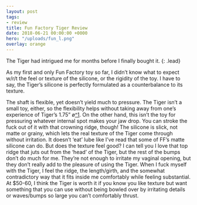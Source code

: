 ```yaml
---
layout: post
tags:
- review
title: Fun Factory Tiger Review
date: 2018-06-21 00:00:00 +0000
hero: "/uploads/fun_l.png"
overlay: orange
---
```

The Tiger had intrigued me for months before I finally bought it.
{: .lead}

As my first and only Fun Factory toy so far, I didn’t know what to expect w/r/t the feel or texture of the silicone, or the rigidity of the toy. I have to say, the Tiger’s silicone is perfectly formulated as a counterbalance to its texture. <!--break-->

The shaft is flexible, yet doesn’t yield much to pressure. The Tiger isn’t a small toy, either, so the flexibility helps without taking away from one’s experience of Tiger’s 1.75” ø[^1](Diameter.). On the other hand, this isn’t the toy for pressuring whatever internal spot makes your jaw drop. You can stroke the fuck out of it with that crowning ridge, though! The silicone is slick, not matte or grainy, which lets the real texture of the Tiger come through without irritation. It doesn’t ‘eat’ lube like I’ve read that some of FF’s matte silicone can do.
But does the texture feel good?
I can tell you I love that top ridge that juts out from the ‘head’ of the Tiger, but the rest of the bumps don’t do much for me. They’re not enough to irritate my vaginal opening, but they don’t really add to the pleasure of using the Tiger. When I fuck myself with the Tiger, I feel the ridge, the length/girth, and the somewhat contradictory way that it fits inside me comfortably while feeling substantial.
At $50-60, I think the Tiger is worth it if you know you like texture but want something that you can use without being bowled over by irritating details or waves/bumps so large you can’t comfortably thrust.